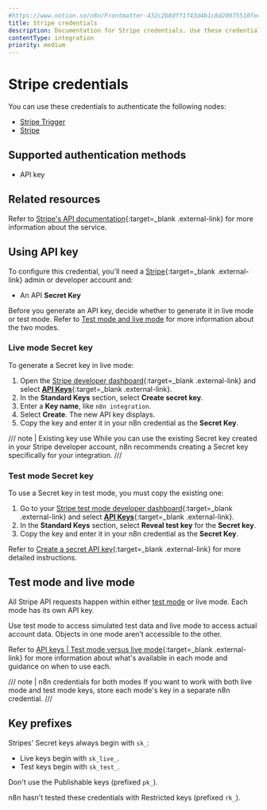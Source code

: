 ```yaml
---
#https://www.notion.so/n8n/Frontmatter-432c2b8dff1f43d4b1c8d20075510fe4
title: Stripe credentials
description: Documentation for Stripe credentials. Use these credentials to authenticate Stripe in n8n, a workflow automation platform.
contentType: integration
priority: medium
---
```


# Stripe credentials

You can use these credentials to authenticate the following nodes:

- [Stripe Trigger](/integrations/builtin/trigger-nodes/n8n-nodes-base.stripetrigger/)
- [Stripe](/integrations/builtin/app-nodes/n8n-nodes-base.stripe/)

## Supported authentication methods

- API key

## Related resources

Refer to [Stripe's API documentation](https://docs.stripe.com/api){:target=_blank .external-link} for more information about the service.

## Using API key

To configure this credential, you'll need a [Stripe](https://stripe.com/){:target=_blank .external-link} admin or developer account and:

- An API **Secret Key**

Before you generate an API key, decide whether to generate it in live mode or test mode. Refer to [Test mode and live mode](#test-mode-and-live-mode) for more information about the two modes.

### Live mode Secret key

To generate a Secret key in live mode:

1. Open the [Stripe developer dashboard](https://dashboard.stripe.com/developers){:target=_blank .external-link} and select [**API Keys**](https://dashboard.stripe.com/apikeys){:target=_blank .external-link}.
2. In the **Standard Keys** section, select **Create secret key**.
3. Enter a **Key name**, like `n8n integration`.
4. Select **Create**. The new API key displays.
4. Copy the key and enter it in your n8n credential as the **Secret Key**.

/// note | Existing key use
While you can use the existing Secret key created in your Stripe developer account, n8n recommends creating a Secret key specifically for your integration.
///

### Test mode Secret key

To use a Secret key in test mode, you must copy the existing one:

1. Go to your [Stripe test mode developer dashboard](https://dashboard.stripe.com/test/developers){:target=_blank .external-link} and select [**API Keys**](https://dashboard.stripe.com/test/apikeys){:target=_blank .external-link}.
2. In the **Standard Keys** section, select **Reveal test key** for the **Secret key**.
3. Copy the key and enter it in your n8n credential as the **Secret Key**.

Refer to [Create a secret API key](https://docs.stripe.com/keys#create-api-secret-key){:target=_blank .external-link} for more detailed instructions.

## Test mode and live mode

All Stripe API requests happen within either [test mode](https://docs.stripe.com/test-mode) or live mode. Each mode has its own API key. 

Use test mode to access simulated test data and live mode to access actual account data. Objects in one mode aren’t accessible to the other.

Refer to [API keys | Test mode versus live mode](https://docs.stripe.com/keys#test-live-modes){:target=_blank .external-link} for more information about what's available in each mode and guidance on when to use each.

/// note | n8n credentials for both modes
If you want to work with both live mode and test mode keys, store each mode's key in a separate n8n credential.
///

## Key prefixes

Stripes' Secret keys always begin with `sk_`:

- Live keys begin with `sk_live_`.
- Test keys begin with `sk_test_`.

Don't use the Publishable keys (prefixed `pk_`).

n8n hasn't tested these credentials with Restricted keys (prefixed `rk_`).

